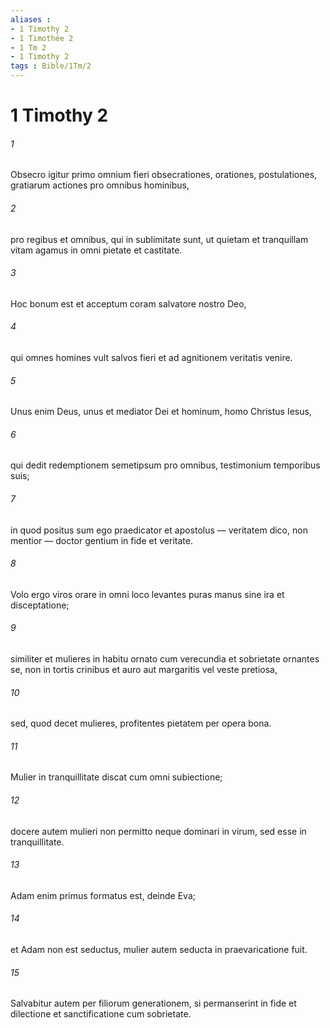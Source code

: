 ```yaml
---
aliases : 
- 1 Timothy 2
- 1 Timothée 2
- 1 Tm 2
- 1 Timothy 2
tags : Bible/1Tm/2
---
```


# 1 Timothy 2

###### 1
Obsecro igitur primo omnium fieri obsecrationes, orationes, postulationes, gratiarum actiones pro omnibus hominibus, 
###### 2
pro regibus et omnibus, qui in sublimitate sunt, ut quietam et tranquillam vitam agamus in omni pietate et castitate. 
###### 3
Hoc bonum est et acceptum coram salvatore nostro Deo, 
###### 4
qui omnes homines vult salvos fieri et ad agnitionem veritatis venire. 
###### 5
Unus enim Deus, unus et mediator Dei et hominum, homo Christus Iesus, 
###### 6
qui dedit redemptionem semetipsum pro omnibus, testimonium temporibus suis; 
###### 7
in quod positus sum ego praedicator et apostolus — veritatem dico, non mentior — doctor gentium in fide et veritate.
###### 8
Volo ergo viros orare in omni loco levantes puras manus sine ira et disceptatione; 
###### 9
similiter et mulieres in habitu ornato cum verecundia et sobrietate ornantes se, non in tortis crinibus et auro aut margaritis vel veste pretiosa, 
###### 10
sed, quod decet mulieres, profitentes pietatem per opera bona.
###### 11
Mulier in tranquillitate discat cum omni subiectione; 
###### 12
docere autem mulieri non permitto neque dominari in virum, sed esse in tranquillitate. 
###### 13
Adam enim primus formatus est, deinde Eva; 
###### 14
et Adam non est seductus, mulier autem seducta in praevaricatione fuit. 
###### 15
Salvabitur autem per filiorum generationem, si permanserint in fide et dilectione et sanctificatione cum sobrietate.
